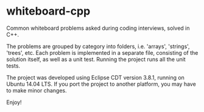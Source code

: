 # whiteboard-cpp

Common whiteboard problems asked during coding interviews,
solved in C++.

The problems are grouped by category into folders, i.e.
'arrays', 'strings', 'trees', etc. Each problem is
implemented in a separate file, consisting of the
solution itself, as well as a unit test. Running the
project runs all the unit tests.

The project was developed using Eclipse CDT version 3.8.1,
running on Ubuntu 14.04 LTS.  If you port the project to
another platform, you may have to make minor changes.

Enjoy!

